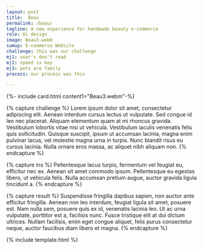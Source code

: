 ```yaml
---
layout: post
title:  Beau
permalink: /beau/
tagline: A new experience for handmade beauty e-commerce
role: Ui design
image: Beau3.webm
sumup: E-commerce Website
challenge: this was our challenge
mj1: user's don't read
mj2: speed is key
mj3: pets are family
process: our process was this

---
```


{%- include card.html content1="Beau3.webm"-%}

{% capture challenge %}
    Lorem ipsum dolor sit amet, consectetur adipiscing elit. Aenean interdum cursus lectus ut vulputate. Sed congue id leo nec placerat. Aliquam elementum quam at mi rhoncus gravida. Vestibulum lobortis vitae nisi ut vehicula. Vestibulum iaculis venenatis felis quis sollicitudin. Quisque suscipit, ipsum ut accumsan lacinia, magna enim pulvinar lacus, vel molestie magna urna in turpis. Nunc blandit risus eu cursus lacinia. Nulla ornare eros massa, ac aliquet nibh aliquam non.
{% endcapture %}                

{% capture ins %}
    Pellentesque lacus turpis, fermentum vel feugiat eu, efficitur nec ex. Aenean sit amet commodo ipsum. Pellentesque eu egestas libero, ut vehicula felis. Nulla accumsan pretium augue, auctor gravida ligula tincidunt a.
{% endcapture %}


{% capture result %}
    Suspendisse fringilla dapibus sapien, non auctor ante efficitur fringilla. Aenean non leo interdum, feugiat ligula sit amet, posuere est. Nam nulla sem, posuere quis ex id, venenatis lacinia leo. Ut ac urna vulputate, porttitor est a, facilisis nunc. Fusce tristique elit at dui dictum ultrices. Nullam facilisis, enim eget congue aliquet, felis purus consectetur neque, auctor faucibus diam libero et magna. 
{% endcapture %}

{% include template.html %}